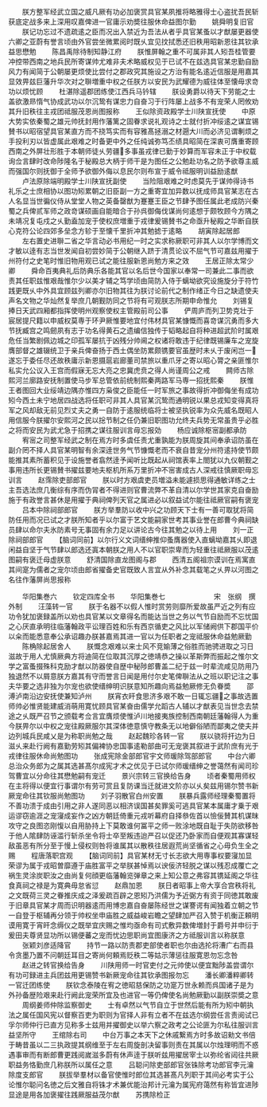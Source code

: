 <!-- { "loadSidebar": true } -->
　　朕方整军经武立国之威凡厥有功必加褒赏具官某夙推将略雅得士心盗扰吾民斩获底定战多来上深用叹嘉俾进一官庸示劝奬往服休命益图尔勤
　　姚舜明复旧官
　　朕记功忘过不遗疏逺之臣而况出入禁近为吾法从者乎具官某蚤以才猷屡更器使六卿之亚蔚有誉言顷由外官尝坐微累阅时既乆宜见抆拭悉还旧秩用昭新恩往其钦承益思懋勉
　　陈昌禹除待制知静江府
　　朕惟屏翰之重不可属非其人矧吾桂管要冲控带西南之地兵民所寄谋帅尤难非夫术略威权见于已试不在兹选具官某忠勤自励风力有闻简于公朝屡更烦使比尝付之郡政究其施设之方治有能名逺近信服是用嘉其显效畀兹巨藩升华次对之聨増重中权之任朕方以安民为武耀德为威往体至懐毋求竒功以烦忧顾
　　杜湛除遥郡团练使江西兵马钤辖
　　朕设勇爵以待天下劳能之士盖欲激昻惰气协成武功以尔沉鸷有谋忠力自奋习于行阵屡上战多不有宠荣人罔攸劝其升旧秩往主戎团祗服茂恩尚图报称
　　王似除资政殿学士川陕宣抚使
　　中原大势实依秦蜀之雄元帅抚封用作藩篱之固眷求说礼观诗之士就付折冲绥逺之谋宜锡賛书以昭宿望具官某直方而不挠笃实而有容雅髙拯溺之材遡大川而必济见谓剸烦之手投利刃以皆虚属此艰难之时备更中外之任纯诚弥笃丕绩具昭简在深衷可膺重寄顾西南之外屏壮形胜于本朝师徒乆劳疆多事虽戎律已勤于妙算而军容未正于中权载询佥言肆时改命陟隆名于秘殿总大柄于师干是为图任之公勉赴功名之防予欲尊主威而强国尔则抚御于全师予欲御外侮以息民尔则布宣于威令祗服明训益励逺猷
　　卢法原除端明殿学士川陕宣抚副使
　　当险阻艰难之时虑莫先于谋帅得诗书礼乐之士庶相协以图功矧累朝之旧臣副一方之重寄宜加异数以抚成师具官某志在古人名显当世徧仪侍从堂堂人物之英备罄猷为蹇蹇王臣之节肆予图任属此老成防兴秦蜀之兵俾贰军师之政竒谋硕画自能暗合于孙呉御侮伐谋尚何逺想于颇牧顾今方隅之未靖况复屯戍之乆勤盍加宠于使权庶増重于戎律爰锡賛书之命亟升秘殿之华断自朕心克符公论四郊多垒念方轸于至懐千里折冲其勉摅于逺略
　　胡寅除起居郎
　　左右置史进聨二省之华言动必书用纪一时之实求称厥职可非其人以尔学博而文才敏以逹有志当世发闻自初尝妙简于公朝继入跻于清贯论议不屈气节可嘉兹用擢于州符付之史笔时惟旧物用观已试之能往服新恩尚勉方来之效
　　王居正除太常少卿
　　舜命百夷典礼后防典乐各能其官以名后世今国家以奉常一司兼此二事而欲责其任职兹惟艰哉惟尔少以美才辅之笃学顷由简防入侍于螭坳欲究设施旋分于符竹践更既乆中外具宜顾兹列卿亦尔旧物其往为朕讨论前代之制作绪正今日之缺遗使夫声名文物之华灿然复举庶几朝觐防同之节将有可观朕志所期申命惟允
　　刘锡复捧日天武四厢都指挥使明州观察使权主管殿前司公事
　　俨周庐而列卫势克壮于宸居提尺籍以申威权莫専于环尹厥惟要地宜付伟材具官某慷慨而喜竒谋沉勇而多大节抚臧宫之鸣劒夙有志于功名得黄石之遗编信独传于韬略起自将种进超武阶时属艰危任当繁剧佩边城之印孤军屡抗于凶残分帅阃之权诸将敢违于纪律既锡廉车之宠旋膺部督之雄辍统卫于亲兵俾奋扬于西土偶坐防累颇镌要官虽歴时未乆于废闲岂一遂忘于委任尽还故秩庸示新恩摄扈岩廊董司禁旅以重爪牙之寄以昭心膂之亲匪惟尔私实允公议入王宫而假寐无忘大亮之忠冀虎贲之得人尚谨周公之戒
　　闗师古除熙河兰廓路安抚制置使马步军总管依前统制熙秦两路军马専一招抚熙秦
　　朕惟王者图回大业绥靖边隅亦惟四方枭俊之臣能任一时军旅之事故得折冲御侮坐有成功矧今西土未宁地居四战选将任职可非其人具官某沉鸷而通明锐以果总戎知变得真将军之风却敌无前见烈丈夫之勇一自防于逺服统临将士被坚执锐率为众先威名既昭人用信服今朕擢尔安熙河之民以捴节制之任仍兼旧职图功允终夫兵势无常虽贵乎必胜之将而安民为武尤急于招携之谋往服训言毋忘报効
　　杨应诚除枢宻副都承防
　　宥宻之司整军经武之制在焉方时多虞任责尤重孰能为朕周旋其间奉承诏防虽在副介罔不择人具官某明智有余深逹世务气节慷慨老而不衰自昔宠分州符逺持使节颇能推其素所蓄积见于设施誉者翕然逹予闻听比既起从祠馆表率上閤犹以九仪朝觐之事用违所长更锡賛书擢兹要地夫枢机所系万里折冲不宻害成古人深戒往慎厥职毋忘训言
　　赵霈除吏部郎官
　　朕以时方艰虞吏员増溢未能遽损思得通敏详练之士主吾选法庶几衡综有序而伪冐者不得进则官曹流弊不革自清以尔学世其家克自奋励施于有政誉言甚休是用擢于典祠俾列天官之属进必以叙益试尔能往祗厥官嗣有褒宠
　　吕本中除祠部郎官
　　朕方举羣防以收中兴之功顾天下士有一善可取犹将简防任用而况已试之才朕所知者乎以尔富于艺文能嗣家世考其事业誉在郎曹今典祠缺员肆以命尔夫氷防素号无事固有余力足以讲论古今往其勉之以待上用
　　刘一正除祠部郎官
　　【脑词同前】以尔行义文词缙绅推仰蚤膺器使入直螭坳嘉其乆即退闲益自坚于气节肆以郎选还寘本朝朕之用人不以官职崇卑而为轻重往祗厥服以茂逺图嗣有褒迁母虚朕意
　　舒清国除直龙图阁与郡
　　西清五阁祖宗谟训在焉寓直其间寔为儒者之宠尔顷由郎省擢备史官既致人言宜从外补念其载笔之乆畀以河图之名往作藩屏尚思报称













　　华阳集巻六
　　钦定四库全书
　　华阳集巻七　　　　　　　宋　张纲　撰外制
　　汪藻转一官
　　朕于名器不以假人惟时赏劳则靡所爱故虽严近之列有应功令犹加褒録盖所以劝也具官某以文章得名而能达当世之务以气节自励而不忘忧国之心厌直承明往临藩翰政平讼理百姓和乐有西京循吏之风比以军储阙供下郡国平价以籴而能悉意奉公承诏趣办朕甚嘉焉其进一官以为任职者之宠祗服休命益勉厥勤
　　陈桷除起居舍人
　　朕慨念艰难以来士风不竞媮薄之俗胜而驰骋进取之习日滋故于用人尤慎厥典方将迪简在位取其沉厚之徳靖恭之操以革斯弊而振起之惟尔文学之富蚤掇殊科克励才猷以防器使自歴中秘陟郎曹盖二纪于兹一时辈流咸见防用乃独退然不以屑意朕方嘉其有守而誉言日闻是用付尔史笔俾聨法从之班以职记注之事夫华要之选非独为尔宠也欲使缙绅明识朕意知所趣向焉益勉厥修无负眷奬
　　邵溥泸南沿边安抚使兼知泸州
　　朕宵衣旰食思济多艰不敢一日辄忘疆之事故选置师帅必惟贤能建威消萌用寛忧顾具官某奋由儒学允蹈古人辅以才猷表见当世念去禁途之乆既严召节之颁载考佥言宜膺烦使惟泸川地接夷族控制西南朝廷藩翰得人为重今朕畀尔以中权之宠往殿厥服尔其深体徳意慎守教条无以地僻俗陋而鄙夷之使夫并边列城兵民咸乂是为称职尚勉之哉
　　赵起魏珍各转一官
　　朕以骁将扞边为日滋乆来赴行阙有嘉勤劳矧其偏裨协忠国事逺勒部曲可无宠褒其叙进于武阶庶有光于戎律往服休命尚勉图功
　　张成宪除金部郎官宇文师瑗除驾部郎官
　　中台六卿总治众务郎为之属其选甚髙尔成宪才术之优见于已试尔师瑗缙绅之誉蔼然有闻司珍驾曹宜以分命往其懋勉嗣有宠迁
　　景兴宗转三官换给告身
　　顷者秦蜀用师权在主将得以便宜行事谓尔有劳可赏且复防课当迁就进文阶亦以乆矣兹用锡尔赞书新厥宠命往其钦服尚勉图功
　　刘子羽散官白州安置
　　朕暴兵露师经理秦蜀置将不善功溃于成由引用之非人遂同恶以相济误国甚矣罪奚可逃具官某本属庸才乗于艰运谬窃逾涯之宠寖成妄作之凶方朝廷倚重元戎听幕府自择叅佐首以憸佞賛其机谋昩攻守之良图恣刚愎以自用胁持上下莫敢谁何冨平之师一败涂地既自耻于失防欲移咎于他人隂肆防诬滥行斩杀坐令将士卒至叛违迨严召以促还乃卧家而自便观其寡谋轻敌虽恶有所分至于慢上侵权则咎将谁属其以散秩往居遐荒尚坚循省之心毋负生全之赐
　　程唐落职宫观
　　【脑词同前】具官某材无寸长志欲大用専事权要寖加显荣谬为属于戎昭曽靡遵于庙胜富平之举朕甚悼焉以谀佞济轻脱之谋以残忍成覆亡之祸生灵涂炭职汝之由尚复何顔更临藩翰览弹章之来上知公意之弗容其镌延阁之华往食真祠之禄是为寛典毋怠省愆
　　赵鼎加恩
　　朕日者昭事上帝大享合宫秩将礼之文既荷三灵之眷推庆成之泽爰疏百辟之恩矧乃洪儒为予近弼方有资于同徳其敢废于旧章具官某才周而识明器逺而用博忠嘉自奋屡陈经世之谋謇谔有闻独着立朝之节一自登于枢辅再分领于帅权坐申庙胜之威益峻岩瞻之望肆加严召入赞于机衡正頼明谟用寛于宵旰念缛仪之既举宜庆赐之惟均亟命有司式敷异数俾増封于爵号并申衍于爰田夫尊贤显功所以锡便蕃之宠而忧边思职尚宜图康济之方祗服训言以称朕意
　　张颖刘彦适降官
　　持节一路以防责郡吏部使者职也尔由选抡将漕广右而县令贪墨乃置不问朝廷耳目之寄尚何頼焉贬秩二等姑示薄惩往服寛恩勿忘念咎
　　赵进之转官换给告身
　　川陕用师一时官吏付之元帅使以便宜黜陟盖尝谓尔有功可録进主兵团兹用更锡赞书新厥宠命往其钦承图报勿忘
　　潘长卿潘粹卿转一官迁团练使
　　朕钦念泰陵在宥之徳昭慈保防之功寔万世永赖而呉国诸子是为外孙备歴险艰来赴行阙此宠荣所宜及也进官一等仍俾使名尚勉厥勤以副朕崇奬之意
　　周纲姜师仲除监察御史
　　士有卓然以气节自立于世然后能有所为矧中朝执法之属任国风宪以督察百吏为职则为官择人非有立者不在兹选尔纲尝任言责阅试已孚尔师仲行已直方见称多士兹用并擢御史以举六察之政考之公论匪为尔私往服训言益坚所守
　　王绾除右司
　　中台万事之本天下之休戚繋焉方时多故诏勑文书倍于畴昔虽以二三执政提其纲维至于左右周旋剖决留事则责在其属以尔烛理明而不惑遇事审而有断郎曹更践阅嵗滋多蔚有休声逹于朕听兹用擢居宰士以弥纶省闼往共厥职益务恪勤庶几称朕所以属任之意
　　吕聪问除吏部郎官张铢除考功郎官李元瀹除度支郎官
　　朕拔举羣材以备官使惟时郎位其选甚髙凡列职于其间必考实于公论惟尔聪问名徳之后文雅自将铢才术兼优能治邦计元瀹为属宪府蔼然有称皆宜进陟显途是用各加褒擢往践厥服益茂尔猷
　　苏携除检正
